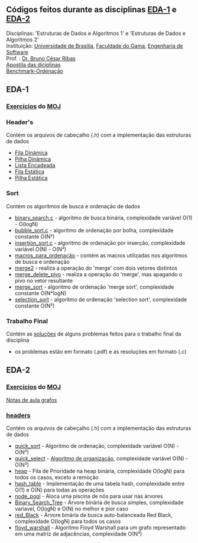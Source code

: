 ## Códigos feitos durante as disciplinas [EDA-1](https://www.brunoribas.com.br/aed1/2022-2/) e [EDA-2](https://www.brunoribas.com.br/eda2/2023-1/)
Disciplinas: 'Estruturas de Dados e Algoritmos 1' e 'Estruturas de Dados e Algoritmos 2'  
Instituição: [Universidade de Brasília](https://international.unb.br/), [Faculdade do Gama](https://fga.unb.br/), [Engenharia de Software](http://software.unb.br)  
Prof. : [Dr. Bruno César Ribas](https://www.brunoribas.com.br/)  
[Apostila das diciplinas](https://www.brunoribas.com.br/apostila-eda/)  
[Benchmark-Ordenação](https://github.com/bcribas/benchmark-ordenacao)  

## EDA-1

### [Exercícios](eda1/exercises/) do [MOJ](https://moj.naquadah.com.br/)

### Header's
Contém os arquivos de cabeçalho (.h) com a implementação das estruturas de dados
- [Fila Dinâmica](eda1/libs/dinamycQueue.h)
- [Pilha Dinâmica](eda1/libs/dinamycStack.h)
- [Lista Encadeada](eda1/libs/linkeed_list.h)
- [Fila Estática](eda1/libs/queue.h)
- [Pilha Estática](eda1/libs/stack.h)

### Sort
Contém os algoritmos de busca e ordenação de dados
- [binary_search.c](eda1/sort/binary_search.h) - algoritmo de busca binária, complexidade variável O(1) - O(logN)
- [bubble_sort.c](eda1/sort/bubble_sort.h) - algoritmo de ordenação por bolha, complexidade constante O(N²)
- [insertion_sort.c](eda1/sort/insertion_sort.h) - algoritmo de ordenação por inserção, complexidade variável O(N) - O(N²)
- [macros_para_ordenação](eda1/sort/macros_para_ordenação.h) - contém as macros utilizadas nos algoritmos de busca e ordenação
- [merge2](eda1/sort/merge2.h) - realiza a operação do 'merge' com dois vetores distintos
- [merge_delete_pivo](eda1/sort/merge_delete_pivo.h) - realiza a operação do 'merge', mas apagando o pivo no vetor resultante
- [merge_sort](eda1/sort/merge_sort.h) - algoritmo de ordenação 'merge sort', complexidade constante O(N*logN)
- [selection_sort](eda1/sort/selection_sort.h) - algoritmo de ordenação 'selection sort', complexidade constante O(N²)

### Trabalho Final
Contém as [soluções](eda1/Trabalho-Final/) de alguns problemas feitos para o trabalho final da disciplina
- os problemas estão em formato (.pdf) e as resoluções em formato (.c)

## EDA-2

### [Exercícios](eda2/exercises/) do [MOJ](https://moj.naquadah.com.br/)

[Notas de aula grafos](eda2/Notas%20de%20Aula%20Graphs.pdf)

### [headers](eda2/headers/)
Contém os arquivos de cabeçalho (.h) com a implementação das estruturas de dados
- [quick_sort](eda2/libs/quick_sort.h) - Algoritmo de ordenação, complexidade variável O(N) - O(N²)
- [quick_select](eda2/libs/quick_select.h) - [Algoritmo de organização](https://www.youtube.com/watch?v=st8qo4RNS2I&pp=ygUYYnJ1bm8gcmliYXMgcXVpY2sgc2VsZWN0), complexidade variável O(N) - O(N²)
- [heap](eda2/libs/heap.h) - Fila de Prioridade na heap binária, complexidade O(logN) para todos os casos, exceto a remoção
- [hash_table](eda2/libs/hash_table/) - Implementação de uma tabela hash, complexidade entre O(1) e O(N) para todas as operações
- [node_pool](eda2/libs/node_pool.h) - Aloca uma piscina de nós para usar nas árvores
- [Binary_Search_Tree](eda2/libs/bst.h) - Árvore binária de busca simples, complexidade variavel, O(logN) e O(N) no melhor e pior caso  
- [red_Black](eda2/libs/Red_Black.h) - Árvore binária de busca auto-balanceada Red Black, complexidade O(logN) para todos os casos
- [floyd_warshall](eda2/libs/floyd_warshall.c) - Algoritmo Floyd Warshall para um grafo representado em uma matriz de adjacências, complexidade O(N³)  
